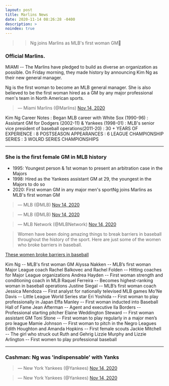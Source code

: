 ```yaml
---
layout: post
title: Marlins News
date: 2020-11-14 08:26:28 -0400
description: >
noindex: true
---
```


>> Ng joins Marlins as MLB's first woman GM🚨

### Official Marlins.
MIAMI -- The Marlins have pledged to build as diverse an organization as possible. On Friday morning, they made history by announcing Kim Ng as their new general manager.

Ng is the first woman to become an MLB general manager. She is also believed to be the first woman hired as a GM by any major professional men's team in North American sports.

<script async src="//platform.twitter.com/widgets.js" charset="utf-8"></script>
<blockquote class="twitter-tweet" data-lang="en">
  &mdash; Miami Marlins (@Marlins)
  <a href="https://twitter.com/Marlins/status/1327276960595243009">Nov 14, 2020</a>
</blockquote>

Kim Ng Career Notes
: Began MLB career with White Sox (1990-96)
: Assistant GM for Dodgers (2002-11) & Yankees (1998-01)
: MLB's senior vice president of baseball operations(2011-20)
: 30 + YEARS OF EXPERIENCE
: 8 POSTSEASON APPEARANCES
: 6 LEAGUE CHAMPIONSHIP SERIES
: 3 WOLRD SERIES CHAMPIONSHIPS

---

### She is the first female GM in MLB history

- 1995: Youngest person & 1st woman to present an arbitration case in the Majors
- 1998: Hired as the Yankees assistant GM at 29, the youngest in the Majors to do so
- 2020: First woman GM in any major men's sportNg joins Marlins as MLB's first woman GM

<script async src="//platform.twitter.com/widgets.js" charset="utf-8"></script>
<blockquote class="twitter-tweet" data-lang="en">
  &mdash; MLB (@MLB)
  <a href="https://twitter.com/MLB/status/1327281759982133248">Nov 14, 2020</a>
</blockquote>

<script async src="//platform.twitter.com/widgets.js" charset="utf-8"></script>
<blockquote class="twitter-tweet" data-lang="en">
  &mdash; MLB (@MLB)
  <a href="https://twitter.com/MLB/status/1327377729633841153">Nov 14, 2020</a>
</blockquote>

<script async src="//platform.twitter.com/widgets.js" charset="utf-8"></script>
<blockquote class="twitter-tweet" data-lang="en">
  &mdash; MLB Network (@MLBNetwork)
  <a href="https://twitter.com/MLBNetwork/status/1327298616776601606">Nov 14, 2020</a>
</blockquote>

> Women have been doing amazing things to break barriers in baseball throughout the history of the sport. Here are just some of the women who broke barriers in baseball.

[These women broke barriers in baseball](https://www.mlb.com/news/women-break-barriers-in-baseball-history)

Kim Ng -- MLB's first woman GM
Alyssa Nakken -- MLB’s first woman Major League coach
Rachel Balkovec and Rachel Folden -- Hitting coaches for Major League organizations
Andrea Hayden -- First woman strength and conditioning coach in MLB
Raquel Ferreira -- Becomes highest-ranking woman in baseball operations
Justine Siegal -- MLB’s first woman coach
Jessica Mendoza -- First analyst for nationally televised MLB games
Mo'Ne Davis -- Little League World Series star
Eri Yoshida -- First woman to play professionally in Japan
Effa Manley -- First woman inducted into Baseball Hall of Fame
Jean Afterman -- Agent and executive
Ila Borders -- Professional starting pitcher
Elaine Weddington Steward -- First woman assistant GM
Toni Stone -- First woman to play regularly in a major men’s pro league
Mamie Johnson -- First woman to pitch in the Negro Leagues
Edith Houghton and Amanda Hopkins -- First female scouts
Jackie Mitchell -- The girl who struck out Ruth and Gehrig
Lizzie Murphy and Lizzie Arlington -- First women to play professional baseball

---

### Cashman: Ng was 'indispensable' with Yanks

<script async src="//platform.twitter.com/widgets.js" charset="utf-8"></script>
<blockquote class="twitter-tweet" data-lang="en">
  &mdash; New York Yankees (@Yankees)
  <a href="https://twitter.com/Yankees/status/1327342053714497539">Nov 14, 2020</a>
</blockquote>

<script async src="//platform.twitter.com/widgets.js" charset="utf-8"></script>
<blockquote class="twitter-tweet" data-lang="en">
  &mdash; New York Yankees (@Yankees)
  <a href="https://twitter.com/Yankees/status/1327296311490715655">Nov 14, 2020</a>
</blockquote>
